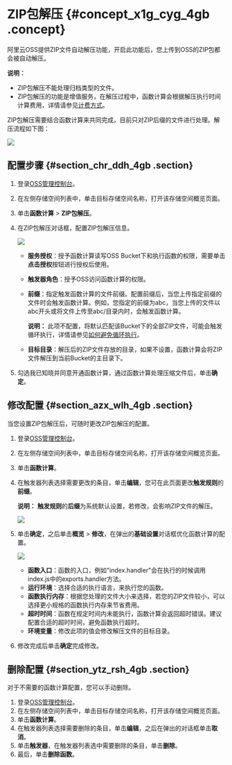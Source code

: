 # ZIP包解压 {#concept_x1g_cyg_4gb .concept}

阿里云OSS提供ZIP文件自动解压功能，开启此功能后，您上传到OSS的ZIP包都会被自动解压。

**说明：** 

-   ZIP包解压不能处理归档类型的文件。
-   ZIP包解压的功能是增值服务，在解压过程中，函数计算会根据解压执行时间计算费用，详情请参见[计费方式](https://help.aliyun.com/document_detail/54301.html)。

ZIP包解压需要结合函数计算来共同完成，目前只对ZIP后缀的文件进行处理。解压流程如下图：

![](http://static-aliyun-doc.oss-cn-hangzhou.aliyuncs.com/assets/img/119755/155246487238103_zh-CN.png)

## 配置步骤 {#section_chr_ddh_4gb .section}

1.  登录[OSS管理控制台](https://oss.console.aliyun.com/)。
2.  在左侧存储空间列表中，单击目标存储空间名称，打开该存储空间概览页面。
3.  单击**函数计算** \> **ZIP包解压**。
4.  在ZIP包解压对话框，配置ZIP包解压信息。

    ![](http://static-aliyun-doc.oss-cn-hangzhou.aliyuncs.com/assets/img/119755/155246487238109_zh-CN.png)

    -   **服务授权**：授予函数计算读写OSS Bucket下和执行函数的权限，需要单击**点击授权**按钮进行授权后使用。
    -   **触发器角色**：授予OSS访问函数计算的权限。
    -   **前缀**：指定触发函数计算的文件前缀。配置前缀后，当您上传指定前缀的文件时会触发函数计算。例如，您指定的前缀为abc，当您上传的文件以abc开头或将文件上传至abc/目录内时，会触发函数计算。

        **说明：** 此项不配置，将默认匹配该Bucket下的全部ZIP文件，可能会触发循环执行，详情请参见[如何避免循环执行](https://help.aliyun.com/knowledge_detail/56103.html?spm=a2c4g.11186623.6.704.524010f3kIbMGi#avoid-recursive-invoke)。

    -   **目标目录**：解压后的ZIP文件存放的目录，如果不设置，函数计算会将ZIP文件解压到当前Bucket的主目录下。
5.  勾选我已知晓并同意开通函数计算，通过函数计算处理压缩文件后，单击**确定**。

## 修改配置 {#section_azx_wlh_4gb .section}

当您设置ZIP包解压后，可随时更改ZIP包解压的配置。

1.  登录[OSS管理控制台](https://oss.console.aliyun.com/)。
2.  在左侧存储空间列表中，单击目标存储空间名称，打开该存储空间概览页面。
3.  单击**函数计算**。
4.  在触发器列表选择需要更改的条目，单击**编辑**，您可在此页面更改**触发规则**的**前缀**。

    **说明：** **触发规则**的**后缀**为系统默认设置，若修改，会影响ZIP文件的解压。

    ![](http://static-aliyun-doc.oss-cn-hangzhou.aliyuncs.com/assets/img/119755/155246487338122_zh-CN.png)

5.  单击**确定**，之后单击**概览** \> **修改**，在弹出的**基础设置**对话框优化函数计算的配置。

    ![](http://static-aliyun-doc.oss-cn-hangzhou.aliyuncs.com/assets/img/119755/155246487338123_zh-CN.png)

    -   **函数入口**：函数的入口，例如"index.handler"会在执行的时候调用index.js中的exports.handler方法。
    -   **运行环境**：选择合适的执行语言，来执行您的函数。
    -   **函数执行内存**：根据您处理的文件大小来选择，若您的ZIP文件较小，可以选择更小规格的函数执行内存来节省费用。
    -   **超时时间**：函数在规定时间内未能执行，函数计算会返回超时错误。建议配置合适的超时时间，避免函数执行超时。
    -   **环境变量**：修改此项的值会修改解压文件的目标目录。
6.  修改完成后单击**确定**完成修改。

## 删除配置 {#section_ytz_rsh_4gb .section}

对于不需要的函数计算配置，您可以手动删除。

1.  登录[OSS管理控制台](https://oss.console.aliyun.com/)。
2.  在左侧存储空间列表中，单击目标存储空间名称，打开该存储空间概览页面。
3.  单击**函数计算**。
4.  在触发器列表选择需要删除的条目，单击**编辑**，之后在弹出的对话框单击**取消**。
5.  单击**触发器**，在触发器列表选中需要删除的条目，单击**删除**。
6.  最后，单击**删除函数**。

